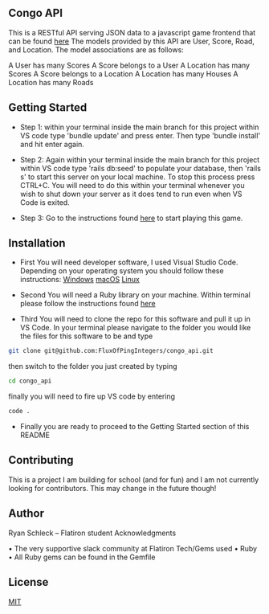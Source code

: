 ## Congo API

This is a RESTful API serving JSON data to a javascript game frontend that can be found [here](https://github.com/FluxOfPingIntegers/congo_client)  The models provided by this API are User, Score, Road, and Location.  The model associations are as follows:

  A User has many Scores
  A Score belongs to a User
  A Location has many Scores
  A Score belongs to a Location
  A Location has many Houses
  A Location has many Roads

## Getting Started

* Step 1: within your terminal inside the main branch for this project within VS code type 'bundle update' and press enter. Then type 'bundle install' and hit enter again.

* Step 2: Again within your terminal inside the main branch for this project within VS code type 'rails db:seed' to populate your database, then 'rails s' to start this server on your local machine.  To stop this process press CTRL+C.  You will need to do this within your terminal whenever you wish to shut down your server as it does tend to run even when VS Code is exited.

* Step 3: Go to the instructions found [here](https://github.com/FluxOfPingIntegers/congo_client) to start playing this game.

## Installation

* First You will need developer software, I used Visual Studio Code. Depending on your operating system you should follow these instructions: [Windows](https://code.visualstudio.com/docs/setup/windows) [macOS](https://code.visualstudio.com/docs/setup/mac) [Linux](https://code.visualstudio.com/docs/setup/linux)

* Second You will need a Ruby library on your machine. Within terminal please follow the instructions found [here](https://stackify.com/install-ruby-on-ubuntu-everything-you-need-to-get-going/)

* Third You will need to clone the repo for this software and pull it up in VS Code. In your terminal please navigate to the folder you would like the files for this software to be and type 
```bash
git clone git@github.com:FluxOfPingIntegers/congo_api.git
```
then switch to the folder you just created by typing
```bash
cd congo_api
```
finally you will need to fire up VS code by entering
```bash
code .
```

* Finally you are ready to proceed to the Getting Started section of this README

## Contributing
This is a project I am building for school (and for fun) and I am not currently looking for contributors. This may change in the future though!

## Author

Ryan Schleck – Flatiron student Acknowledgments

• The very supportive slack community at Flatiron Tech/Gems used • Ruby • All Ruby gems can be found in the Gemfile

## License

[MIT](https://choosealicense.com/licenses/mit/)